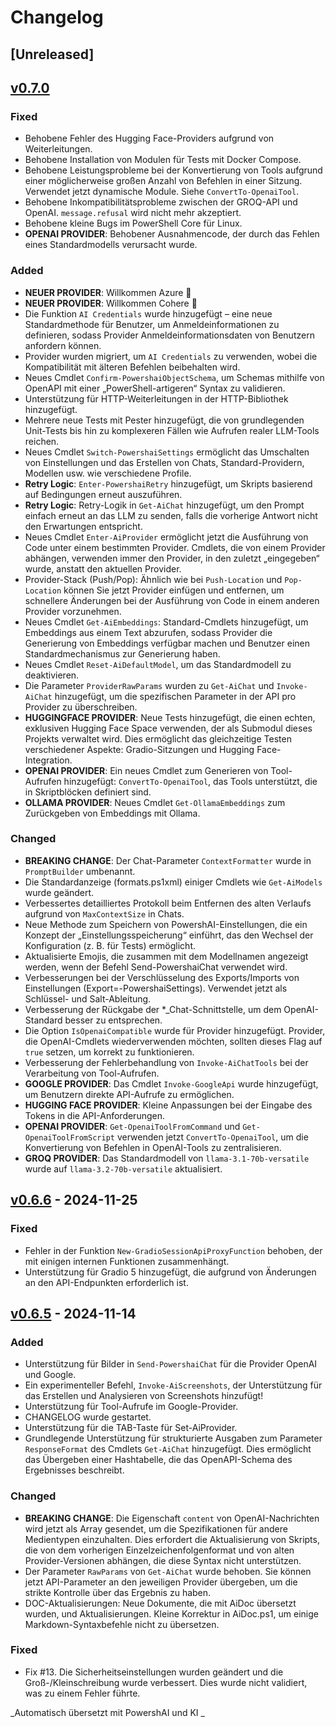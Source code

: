 ﻿# Changelog

## [Unreleased] <!--AiDoc:Translator:IgnoreLine-->

## [v0.7.0]

### Fixed <!--AiDoc:Translator:IgnoreLine-->
- Behobene Fehler des Hugging Face-Providers aufgrund von Weiterleitungen.
- Behobene Installation von Modulen für Tests mit Docker Compose.
- Behobene Leistungsprobleme bei der Konvertierung von Tools aufgrund einer möglicherweise großen Anzahl von Befehlen in einer Sitzung. Verwendet jetzt dynamische Module. Siehe `ConvertTo-OpenaiTool`.
- Behobene Inkompatibilitätsprobleme zwischen der GROQ-API und OpenAI. `message.refusal` wird nicht mehr akzeptiert.
- Behobene kleine Bugs im PowerShell Core für Linux.
- **OPENAI PROVIDER**: Behobener Ausnahmencode, der durch das Fehlen eines Standardmodells verursacht wurde.

### Added <!--AiDoc:Translator:IgnoreLine-->
- **NEUER PROVIDER**: Willkommen Azure 🎉
- **NEUER PROVIDER**: Willkommen Cohere 🎉
- Die Funktion `AI Credentials` wurde hinzugefügt – eine neue Standardmethode für Benutzer, um Anmeldeinformationen zu definieren, sodass Provider Anmeldeinformationsdaten von Benutzern anfordern können.
- Provider wurden migriert, um `AI Credentials` zu verwenden, wobei die Kompatibilität mit älteren Befehlen beibehalten wird.
- Neues Cmdlet `Confirm-PowershaiObjectSchema`, um Schemas mithilfe von OpenAPI mit einer „PowerShell-artigeren“ Syntax zu validieren.
- Unterstützung für HTTP-Weiterleitungen in der HTTP-Bibliothek hinzugefügt.
- Mehrere neue Tests mit Pester hinzugefügt, die von grundlegenden Unit-Tests bis hin zu komplexeren Fällen wie Aufrufen realer LLM-Tools reichen.
- Neues Cmdlet `Switch-PowershaiSettings` ermöglicht das Umschalten von Einstellungen und das Erstellen von Chats, Standard-Providern, Modellen usw. wie verschiedene Profile.
- **Retry Logic**: `Enter-PowershaiRetry` hinzugefügt, um Skripts basierend auf Bedingungen erneut auszuführen.
- **Retry Logic**: Retry-Logik in `Get-AiChat` hinzugefügt, um den Prompt einfach erneut an das LLM zu senden, falls die vorherige Antwort nicht den Erwartungen entspricht.
- Neues Cmdlet `Enter-AiProvider` ermöglicht jetzt die Ausführung von Code unter einem bestimmten Provider. Cmdlets, die von einem Provider abhängen, verwenden immer den Provider, in den zuletzt „eingegeben“ wurde, anstatt den aktuellen Provider.
- Provider-Stack (Push/Pop): Ähnlich wie bei `Push-Location` und `Pop-Location` können Sie jetzt Provider einfügen und entfernen, um schnellere Änderungen bei der Ausführung von Code in einem anderen Provider vorzunehmen.
- Neues Cmdlet `Get-AiEmbeddings`: Standard-Cmdlets hinzugefügt, um Embeddings aus einem Text abzurufen, sodass Provider die Generierung von Embeddings verfügbar machen und Benutzer einen Standardmechanismus zur Generierung haben.
- Neues Cmdlet `Reset-AiDefaultModel`, um das Standardmodell zu deaktivieren.
- Die Parameter `ProviderRawParams` wurden zu `Get-AiChat` und `Invoke-AiChat` hinzugefügt, um die spezifischen Parameter in der API pro Provider zu überschreiben.
- **HUGGINGFACE PROVIDER**: Neue Tests hinzugefügt, die einen echten, exklusiven Hugging Face Space verwenden, der als Submodul dieses Projekts verwaltet wird. Dies ermöglicht das gleichzeitige Testen verschiedener Aspekte: Gradio-Sitzungen und Hugging Face-Integration.
- **OPENAI PROVIDER**: Ein neues Cmdlet zum Generieren von Tool-Aufrufen hinzugefügt: `ConvertTo-OpenaiTool`, das Tools unterstützt, die in Skriptblöcken definiert sind.
- **OLLAMA PROVIDER**: Neues Cmdlet `Get-OllamaEmbeddings` zum Zurückgeben von Embeddings mit Ollama.

### Changed <!--AiDoc:Translator:IgnoreLine-->
- **BREAKING CHANGE**: Der Chat-Parameter `ContextFormatter` wurde in `PromptBuilder` umbenannt.
- Die Standardanzeige (formats.ps1xml) einiger Cmdlets wie `Get-AiModels` wurde geändert.
- Verbessertes detailliertes Protokoll beim Entfernen des alten Verlaufs aufgrund von `MaxContextSize` in Chats.
- Neue Methode zum Speichern von PowershAI-Einstellungen, die ein Konzept der „Einstellungsspeicherung“ einführt, das den Wechsel der Konfiguration (z. B. für Tests) ermöglicht.
- Aktualisierte Emojis, die zusammen mit dem Modellnamen angezeigt werden, wenn der Befehl Send-PowershaiChat verwendet wird.
- Verbesserungen bei der Verschlüsselung des Exports/Imports von Einstellungen (Export=-PowershaiSettings). Verwendet jetzt als Schlüssel- und Salt-Ableitung.
- Verbesserung der Rückgabe der *_Chat-Schnittstelle, um dem OpenAI-Standard besser zu entsprechen.
- Die Option `IsOpenaiCompatible` wurde für Provider hinzugefügt. Provider, die OpenAI-Cmdlets wiederverwenden möchten, sollten dieses Flag auf `true` setzen, um korrekt zu funktionieren.
- Verbesserung der Fehlerbehandlung von `Invoke-AiChatTools` bei der Verarbeitung von Tool-Aufrufen.
- **GOOGLE PROVIDER**: Das Cmdlet `Invoke-GoogleApi` wurde hinzugefügt, um Benutzern direkte API-Aufrufe zu ermöglichen.
- **HUGGING FACE PROVIDER**: Kleine Anpassungen bei der Eingabe des Tokens in die API-Anforderungen.
- **OPENAI PROVIDER**: `Get-OpenaiToolFromCommand` und `Get-OpenaiToolFromScript` verwenden jetzt `ConvertTo-OpenaiTool`, um die Konvertierung von Befehlen in OpenAI-Tools zu zentralisieren.
- **GROQ PROVIDER**: Das Standardmodell von `llama-3.1-70b-versatile` wurde auf `llama-3.2-70b-versatile` aktualisiert.

## [v0.6.6] - 2024-11-25

### Fixed <!--AiDoc:Translator:IgnoreLine-->
- Fehler in der Funktion `New-GradioSessionApiProxyFunction` behoben, der mit einigen internen Funktionen zusammenhängt.
- Unterstützung für Gradio 5 hinzugefügt, die aufgrund von Änderungen an den API-Endpunkten erforderlich ist.

## [v0.6.5] - 2024-11-14

### Added <!--AiDoc:Translator:IgnoreLine-->
- Unterstützung für Bilder in `Send-PowershaiChat` für die Provider OpenAI und Google.
- Ein experimenteller Befehl, `Invoke-AiScreenshots`, der Unterstützung für das Erstellen und Analysieren von Screenshots hinzufügt!
- Unterstützung für Tool-Aufrufe im Google-Provider.
- CHANGELOG wurde gestartet.
- Unterstützung für die TAB-Taste für Set-AiProvider. 
- Grundlegende Unterstützung für strukturierte Ausgaben zum Parameter `ResponseFormat` des Cmdlets `Get-AiChat` hinzugefügt. Dies ermöglicht das Übergeben einer Hashtabelle, die das OpenAPI-Schema des Ergebnisses beschreibt.

### Changed <!--AiDoc:Translator:IgnoreLine-->
- **BREAKING CHANGE**: Die Eigenschaft `content` von OpenAI-Nachrichten wird jetzt als Array gesendet, um die Spezifikationen für andere Medientypen einzuhalten. Dies erfordert die Aktualisierung von Skripts, die von dem vorherigen Einzelzeichenfolgenformat und von alten Provider-Versionen abhängen, die diese Syntax nicht unterstützen.
- Der Parameter `RawParams` von `Get-AiChat` wurde behoben. Sie können jetzt API-Parameter an den jeweiligen Provider übergeben, um die strikte Kontrolle über das Ergebnis zu haben.
- DOC-Aktualisierungen: Neue Dokumente, die mit AiDoc übersetzt wurden, und Aktualisierungen. Kleine Korrektur in AiDoc.ps1, um einige Markdown-Syntaxbefehle nicht zu übersetzen.

### Fixed <!--AiDoc:Translator:IgnoreLine-->
- Fix #13. Die Sicherheitseinstellungen wurden geändert und die Groß-/Kleinschreibung wurde verbessert. Dies wurde nicht validiert, was zu einem Fehler führte.

[v0.6.6]: https://github.com/rrg92/powershai/releases/tag/v0.6.6
[v0.6.5]: https://github.com/rrg92/powershai/releases/tag/v0.6.5
[v0.7.0]: https://github.com/rrg92/powershai/releases/tag/v0.7.0


<!--PowershaiAiDocBlockStart-->
_Automatisch übersetzt mit PowershAI und KI
_
<!--PowershaiAiDocBlockEnd-->

